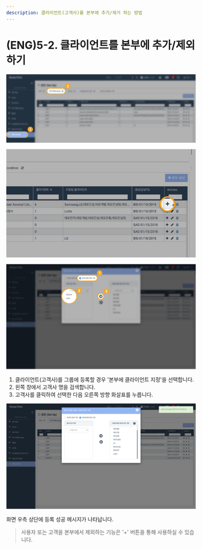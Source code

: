 ```yaml
---
description: 클라이언트(고객사)를 본부에 추가/제거 하는 방법
---
```


# \(ENG\)5-2. 클라이언트를 본부에 추가/제외하기

![](../../../.gitbook/assets/a_4_0.jpg)

![](../../../.gitbook/assets/a_5-1_1-1.jpg)

![](../../../.gitbook/assets/a_5-2_1.jpg)

1. 클라이언트\(고객사\)를 그룹에 등록할 경우 '본부에 클라이언트 지정'을 선택합니다.
2. 왼쪽 창에서 고객사 명을 검색합니다. 
3. 고객사를 클릭하여 선택한 다음 오른쪽 방향 화살표를 누릅니다. 

![](../../../.gitbook/assets/a_5-2_2.jpg)

화면 우측 상단에 등록 성공 메시지가 나타납니다.

> 사용자 또는 고객을 본부에서 제외하는 기능은 '+' 버튼을 통해 사용하실 수 있습니다.

